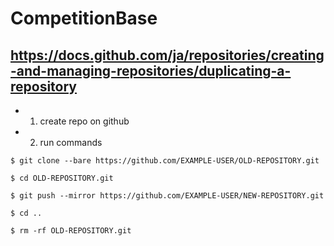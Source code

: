 # CompetitionBase

## https://docs.github.com/ja/repositories/creating-and-managing-repositories/duplicating-a-repository

- 1. create repo on github

- 2. run commands
``` 
$ git clone --bare https://github.com/EXAMPLE-USER/OLD-REPOSITORY.git

$ cd OLD-REPOSITORY.git

$ git push --mirror https://github.com/EXAMPLE-USER/NEW-REPOSITORY.git

$ cd ..

$ rm -rf OLD-REPOSITORY.git
```
